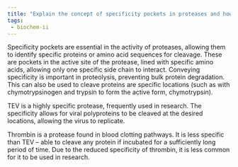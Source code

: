 ```yaml
---
title: "Explain the concept of specificity pockets in proteases and how they contribute to substrate recognition. Compare the specificity of TEV and thrombin, _providing examples of their specific cleavage sites_."
tags:
 - biochem-ii
---
```

Specificity pockets are essential in the activity of proteases, allowing them to identify specific proteins or amino acid sequences for cleavage. These are pockets in the active site of the protease, lined with specific amino acids, allowing only one specific side chain to interact. Conveying specificity is important in proteolysis, preventing bulk protein degradation. This can also be used to cleave proteins are specific locations (such as with chymotrypsinogen and trypsin to form the active form, chymotrypsin).  

TEV is a highly specific protease, frequently used in research. The specificity allows for viral polyproteins to be cleaved at the desired locations, allowing the virus to replicate.  

Thrombin is a protease found in blood clotting pathways. It is less specific than TEV – able to cleave any protein if incubated for a sufficiently long period of time. Due to the reduced specificity of thrombin, it is less common for it to be used in research.  
